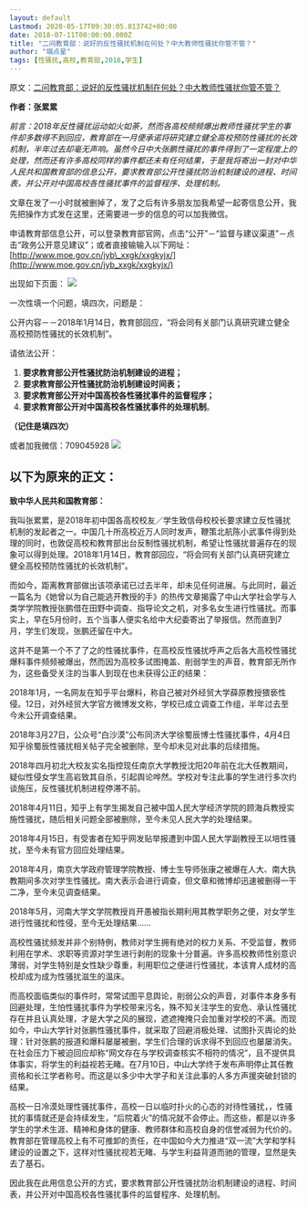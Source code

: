 ```yaml
---
layout: default
Lastmod: 2020-05-17T09:30:05.813742+00:00
date: 2018-07-11T00:00:00.000Z
title: "二问教育部：说好的反性骚扰机制在何处？中大教师性骚扰你管不管？"
author: "端点星"
tags: [性骚扰,高校,教育部,2018,学生]
---
```


原文：[二问教育部：说好的反性骚扰机制在何处？中大教师性骚扰你管不管？](https://mp.weixin.qq.com/s/s1NowhkCHgcRHLUa7BzTUg)

**作者：张累累**

_前言：2018年反性骚扰运动如火如荼，然而各高校频频爆出教师性骚扰学生的事件却多数得不到回应，教育部在一月便承诺将研究建立健全高校预防性骚扰的长效机制，半年过去却毫无声响。虽然今日中大张鹏性骚扰的事件得到了一定程度上的处理，然而还有许多高校同样的事件都还未有任何结果，于是我将寄出一封对中华人民共和国教育部的信息公开，要求教育部公开性骚扰防治机制建设的进程、时间表，并公开对中国高校各性骚扰事件的监督程序、处理机制。_

文章在发了一小时就被删掉了，发了之后有许多朋友加我希望一起寄信息公开，我先把操作方式发在这里，还需要进一步的信息的可以加我微信。

申请教育部信息公开，可以登录教育部官网，点击“公开”－“监督与建议渠道”－点击“政务公开意见建议”；或者直接输输入以下网址：[http://www.moe.gov.cn/jyb\_xxgk/xxgkyjx/](http://www.moe.gov.cn/jyb_xxgk/xxgkyjx/)

出现如下页面： ![](https://images.weserv.nl/?url=https%3A//i.loli.net/2018/07/11/5b45a2ef2f433.png)

一次性填一个问题，填四次，问题是：

公开内容－－2018年1月14日，教育部回应，“将会同有关部门认真研究建立健全高校预防性骚扰的长效机制”。

请依法公开：

1.  **要求教育部公开性骚扰防治机制建设的进程；**
2.  **要求教育部公开性骚扰防治机制建设时间表；**
3.  **要求教育部公开对中国高校各性骚扰事件的监督程序；**
4.  **要求教育部公开对中国高校各性骚扰事件的处理机制**。

**（记住是填四次）**

或者加我微信：709045928 ![](https://images.weserv.nl/?url=https%3A//i.loli.net/2018/07/11/5b45a2f09bbae.png)

以下为原来的正文：
---------

**致中华人民共和国教育部：**

我叫张累累，是2018年初中国各高校校友／学生致信母校校长要求建立反性骚扰机制的发起者之一。中国几十所高校近万人同时发声，鞭策北航陈小武事件得到处理的同时，也敦促高校和教育部出台反制性骚扰机制，希望让性骚扰普遍存在的现象可以得到处理。2018年1月14日，教育部回应，“将会同有关部门认真研究建立健全高校预防性骚扰的长效机制”。

而如今，距离教育部做出该项承诺已过去半年，却未见任何进展。与此同时，最近一篇名为《她曾以为自己能逃开教授的手》的热传文章揭露了中山大学社会学与人类学学院教授张鹏借在田野中调查、指导论文之机，对多名女生进行性骚扰。而事实上，早在5月份时，五个当事人便实名给中大纪委寄出了举报信。然而直到7月，学生们发现，张鹏还留在中大。

这并不是第一个不了了之的性骚扰事件，在高校反性骚扰呼声之后各大高校性骚扰爆料事件频频被爆出，然而因为高校多试图掩盖、削弱学生的声音，教育部无所作为，这些备受关注的当事人到现在也未获得公正的结果：

2018年1月，一名网友在知乎平台爆料，称自己被对外经贸大学薛原教授猥亵性侵。12日，对外经贸大学官方微博发文称，学校已成立调查工作组，半年过去至今未公开调查结果。

2018年3月27日，公众号“白沙漠”公布同济大学徐蜀辰博士性骚扰事件，4月4日知乎徐蜀辰性骚扰相关帖子完全被删除，至今却未见对此事的后续措施。

2018年四月初北大校友实名指控现任南京大学教授沈阳20年前在北大任教期间，疑似性侵女学生高岩致其自杀，引起舆论哗然。学校对专注此事的学生进行多次约谈施压，反性骚扰机制进程停滞不前。

2018年4月11日，知乎上有学生揭发自己被中国人民大学经济学院的顾海兵教授实施性骚扰，随后相关问题全部被删除，至今未见人民大学的处理结果。

2018年4月15日，有受害者在知乎网发贴举报遭到中国人民大学副教授王以培性骚扰，至今未有官方回应处理结果。

2018年4月，南京大学政府管理学院教授、博士生导师张康之被爆在人大、南大执教期间多次对学生性骚扰。南大表示会进行调查，但文章和微博却迅速被删得一干二净，至今未见调查结果。

2018年5月，河南大学文学院教授肖开愚被指长期利用其教学职务之便，对女学生进行性骚扰和性侵，至今无处理结果……

高校性骚扰频发并非个别特例，教师对学生拥有绝对的权力关系、不受监督，教师利用在学术、求职等资源对学生进行剥削的现象十分普遍。许多高校教师性别意识薄弱，对学生特别是女性缺少尊重，利用职位之便进行性骚扰，本该育人成材的高校却成为成为性骚扰滋生的温床。

而高校面临类似的事件时，常常试图平息舆论，削弱公众的声音，对事件本身多有回避处理，生怕性骚扰事件为学校带来污名，殊不知关注学生的安危、承认性骚扰存在并且认真处理，才是大学之风的展现，遮遮掩掩只会加重对学校的不满。而现如今，中山大学针对张鹏性骚扰事件，就采取了回避消极处理、试图扑灭舆论的处理：针对张鹏的报道和爆料屡屡被删，学生们合理的诉求得不到回应也屡屡消失。在社会压力下被迫回应却称“网文存在与学校调查核实不相符的情况”，且不提供具体事实，将学生的利益视若无睹。在7月10日，中山大学终于发布声明停止其任教资格和长江学者称号。而这是以多少中大学子和关注此事的人多方声援突破封锁的结果。

高校一日冷漠处理性骚扰事件，高校一日以临时扑火的心态的对待性骚扰，，性骚扰的事情就还是会持续发生，“后院着火”的情况就不会停止。而这些，都是以许多学生的学术生涯、精神和身体的健康、教师群体和高校自身的信誉减弱为代价的。教育部在管理高校上有不可推卸的责任，在中国如今大力推进“双一流”大学和学科建设的设置之下，这样对性骚扰视若无睹、与学生利益背道而驰的管理，显然是失去了基石。

因此我在此用信息公开的方式，要求教育部公开性骚扰防治机制建设的进程、时间表，并公开对中国高校各性骚扰事件的监督程序、处理机制。


